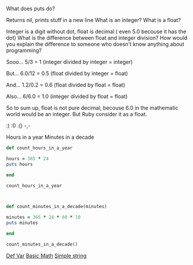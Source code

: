 What does puts do?

Returns nil, prints stuff in a new line
What is an integer? What is a float?

Integer is a digit without dot, float is decimal ( even 5.0 becouse it has the dot)
What is the difference between float and integer division? How would you explain the difference to someone who doesn't know anything about programming?

Sooo... 5/3 = 1 (integer divided by integer = integer)

But... 6.0/12 = 0.5 (float divided by integer = float)

And... 1.2/0.2 = 0.6 (float divided by float = float)

Also... 6/6.0 = 1.0 (integer divided by float = float)

So to sum up, float is not pure decimal, becouse 6.0 in the mathematic world would be an integer. But Ruby consider it as a float. 

:) :0 :() -,-

Hours in a year
Minutes in a decade

```ruby
def count_hours_in_a_year

hours = 365 * 24
puts hours

end

count_hours_in_a_year



def count_minutes_in_a_decade(minutes)

minutes = 365 * 24 * 60 * 10
puts minutes

end

count_minutes_in_a_decade()
```

[Def Var](https://github.com/nowakoff/phase-0/blob/master/week-4/defining-variables.rb)
[Basic Math](https://github.com/nowakoff/phase-0/blob/master/week-4/basic-math.rb)
[Simple string](https://github.com/nowakoff/phase-0/blob/master/week-4/simple-string.rb)